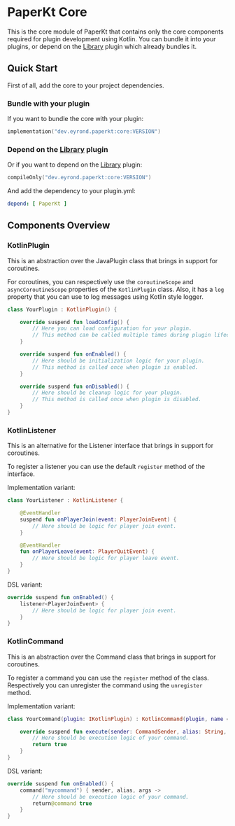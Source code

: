 # PaperKt Core

This is the core module of PaperKt that contains only the core components required for plugin development using Kotlin.
You can bundle it into your plugins, or depend on the [Library](../library) plugin which already bundles it.

## Quick Start

First of all, add the core to your project dependencies.

### Bundle with your plugin

If you want to bundle the core with your plugin:

```kotlin
implementation("dev.eyrond.paperkt:core:VERSION")
```

### Depend on the [Library](../library) plugin

Or if you want to depend on the [Library](../library) plugin:

```kotlin
compileOnly("dev.eyrond.paperkt:core:VERSION")
```

And add the dependency to your plugin.yml:

```yaml
depend: [ PaperKt ]
```

## Components Overview

### KotlinPlugin

This is an abstraction over the JavaPlugin class that brings in support for coroutines.

For coroutines, you can respectively use the `coroutineScope` and `asyncCoroutineScope` properties of the `KotlinPlugin`
class. Also, it has a `log` property that you can use to log messages using Kotlin style logger.

```kotlin
class YourPlugin : KotlinPlugin() {

    override suspend fun loadConfig() {
        // Here you can load configuration for your plugin.
        // This method can be called multiple times during plugin lifecycle.
    }

    override suspend fun onEnabled() {
        // Here should be initialization logic for your plugin.
        // This method is called once when plugin is enabled.
    }

    override suspend fun onDisabled() {
        // Here should be cleanup logic for your plugin.
        // This method is called once when plugin is disabled.
    }
}
```

### KotlinListener

This is an alternative for the Listener interface that brings in support for coroutines.

To register a listener you can use the default `register` method of the interface.

Implementation variant:

```kotlin
class YourListener : KotlinListener {

    @EventHandler
    suspend fun onPlayerJoin(event: PlayerJoinEvent) {
        // Here should be logic for player join event.
    }

    @EventHandler
    fun onPlayerLeave(event: PlayerQuitEvent) {
        // Here should be logic for player leave event.
    }
}
```

DSL variant:

```kotlin
override suspend fun onEnabled() {
    listener<PlayerJoinEvent> {
        // Here should be logic for player join event.
    }
}
```

### KotlinCommand

This is an abstraction over the Command class that brings in support for coroutines.

To register a command you can use the `register` method of the class. Respectively you can unregister the command using
the `unregister` method.

Implementation variant:

```kotlin
class YourCommand(plugin: IKotlinPlugin) : KotlinCommand(plugin, name = "mycommand") {

    override suspend fun execute(sender: CommandSender, alias: String, args: List<String>): Boolean {
        // Here should be execution logic of your command.
        return true
    }
}
```

DSL variant:

```kotlin
override suspend fun onEnabled() {
    command("mycommand") { sender, alias, args ->
        // Here should be execution logic of your command.
        return@command true
    }
}
```


